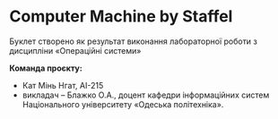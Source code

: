 # Computer Machine by Staffel
Буклет створено як результат виконання лабораторної роботи з дисципліни «Операційні системи»

**Команда проєкту:**
+ Кат Мінь Нгат, АІ-215
+ викладач – Блажко О.А., доцент кафедри інформаційних систем Національного
університету «Одеська політехніка».

